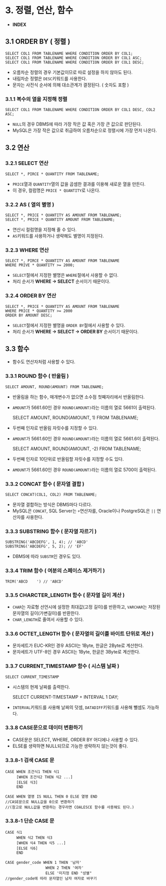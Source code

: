 # 3. 정렬, 연산, 함수

- **INDEX**

## 3.1 ORDER BY ( 정렬 )

    SELECT COL1 FROM TABLENAME WHERE CONDITION ORDER BY COL1;
    SELECT COL1 FROM TABLENAME WHERE CONDITION ORDER BY COL1 ASC;
    SELECT COL1 FROM TABLENAME WHERE CONDITION ORDER BY COL1 DESC;

- 오름차순 정렬의 경우 기본값이므로 따로 설정을 하지 않아도 된다.
- 내림차순 정렬은 `DESC`키워드를 사용한다.
- 문자는 사전식 순서에 의해 대소관계가 결정된다. ( 숫자도 포함 )

### 3.1.1 복수의 열을 지정해 정렬

    SELECT COL1 FROM TABLENAME WHERE CONDITION ORDER BY COL1 DESC, COL2 ASC;

- `NULL`의 경우 DBMS에 따라 가장 작은 값 혹은 가장 큰 값으로 판단된다.
- MySQL은 가장 작은 값으로 취급하여 오름차순으로 정렬시에 가장 먼저 나온다.

## 3.2 연산

### 3.2.1 SELECT 연산

    SELECT *, PIRCE * QUANTITY FROM TABLENAME;

- `PRICE`열과 `QUANTITY`열의 값을 곱셈한 결과를 이용해 새로운 열을 만든다.
- 이 경우, 컬럼명은 `PRICE * QUANTITY`로 나온다.

### 3.2.2 AS ( 열의 별명 )

    SELECT *, PRICE * QUANTITY AS AMOUNT FROM TABLENAME;
    SELECT *, PRICE * QUANTITY AMOUNT FROM TABLENAME;

- 연산시 컬럼명을 지정해 줄 수 있다.
- `AS`키워드를 사용하거나 생략해도 별명이 지정된다.

### 3.2.3 WHERE 연산

    SELECT *, PIRCE * QUANTITY AS AMOUNT FROM TABLENAME
    WHERE PRIVE * QUANTITY >= 2000;

- `SELECT`절에서 지정한 별명은 `WHERE`절에서 사용할 수 없다.
- 처리 순서가 **WHERE → SELECT** 순서이기 때문이다.

### 3.2.4 ORDER BY 연산

    SELECT *, PRICE * QUANTITY AS AMOUNT FROM TABLENAME
    WHERE PRICE * QUANTITY >= 2000
    ORDER BY AMOUNT DESC;

- `SELECT`절에서 지정한 별명을 `ORDER BY`절에서 사용할 수 있다.
- 처리 순서가 **WHERE → SELECT → ORDER BY** 순서이기 때문이다.

## 3.3 함수

- 함수도 연산자처럼 사용할 수 있다.

### 3.3.1 ROUND 함수 ( 반올림 )

    SELECT AMOUNT, ROUND(AMOUNT) FROM TABLENAME;

- 반올림을 하는 함수, 매개변수가 없으면 소수점 첫째자리에서 반올림한다.
- `AMOUNT`가 5661.60인 경우 `ROUND(AMOUNT)`라는 이름의 열로 5661이 출력된다.

    SELECT AMOUNT, ROUND(AMOUNT, 1) FROM TABLENAME;

- 두번째 인자로 반올림 자릿수를 지정할 수 있다.
- `AMOUNT`가 5661.60인 경우 `ROUND(AMOUNT)`라는 이름의 열로 5661.6이 출력된다.

    SELECT AMOUNT, ROUND(AMOUNT, -2) FROM TABLENAME;

- 두번째 인자로 10단위로 반올림할 자릿수를 지정할 수도 있다.
- `AMOUNT`가 5661.60인 경우 `ROUND(AMOUNT)`라는 이름의 열로 5700이 출력된다.

### 3.3.2 CONCAT 함수 ( 문자열 결합 )

    SELECT CONCAT(COL1, COL2) FROM TABLENAME;

- 문자열 결합하는 방식은 DBMS마다 다르다.
- MySQL은 `CONCAT`, SQL Server는 `+`연산자를, Oracle이나 PostgreSQL은 `||` 연산자를 사용한다.

### 3.3.3 SUBSTRING 함수 ( 문자열 자르기 )

    SUBSTRING('ABCDEFG', 1, 4); // 'ABCD'
    SUBSTRING('ABCDEFG', 5, 2); // 'EF'

- DBMS에 따라 `SUBSTR`인 경우도 있다.

### 3.3.4 TRIM 함수 ( 여분의 스페이스 제거하기 )

    TRIM('ABCD    ') // 'ABCD'

### 3.3.5 CHARCTER_LENGTH 함수 ( 문자열 길이 계산 )

- `CHAR`는 자료형 선언시에 설정한 최대값(고정 길이)를 반환하고, `VARCHAR`는 저장된 문자열의 길이(가변길이)를 반환한다.
- `CHAR_LENGTH`로 줄여서 사용할 수 있다.

### 3.3.6 OCTET_LENGTH 함수 ( 문자열의 길이를 바이트 단위로 계산 )

- 문자세트가 EUC-KR인 경우 ASCII는 1Byte, 한글은 2Byte로 계산한다.
- 문자세트가 UTF-8인 경우 ASCII는 1Byte, 한글은 3Byte로 계산한다.

### 3.3.7 CURRENT_TIMESTAMP 함수 ( 시스템 날짜 )

    SELECT CURRENT_TIMESTAMP

- 시스템의 현제 날짜를 출력한다.

    SELECT CURRENT-TIMESTAMP + INTERVAL 1 DAY;

- `INTERVAL`키워드를 사용해 날짜의 덧셈, `DATADIFF`키워드를 사용해 뺄셈도 가능하다.

### 3.3.8 CASE문으로 데이터 변환하기

- CASE문은 SELECT, WHERE, ORDER BY 어디에나 사용할 수 있다.
- ELSE를 생략하면 NULL되므로 가능한 생략하지 않는것이 좋다.

### 3.3.8-1 검색 CASE 문

    CASE WHEN 조건식1 THEN 식1
         [WHEN 조건식2 THEN 식2 ...]
         [ELSE 식3]
         END

    CASE WHEN 열명 IS NULL THEN 0 ELSE 열명 END
    //CASE문으로 NULL값을 0으로 변환하기 
    //(참고로 NULL값을 변환하는 경우라면 COALESCE 함수를 사용해도 된다.)

### 3.3.8-1 단순 CASE 문

    CASE 식1 
         WHEN 식2 THEN 식3
         [WHEN 식4 THEN 식5 ...]
         [ELSE 식6]
         END

    CASE gender_code WHEN 1 THEN '남자'
                      WHEN 2 THEN '여자' 
                      ELSE '미지정 END "성별"
    //gender_code에 따라 문자열인 남자 여자로 바꾸기